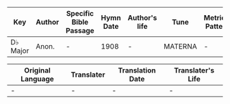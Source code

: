 Key | Author   | Specific Bible Passage     |Hymn Date |Author's life |Tune |Metrical Pattern   |Composer/Source
-- | --------- | ---------------------------|----------|--------------|-----|-------------------|-------------  
D♭ Major |Anon. |- |1908 |- |MATERNA |- |S. A. Ward

Original Language | Translater | Translation Date   | Translater's Life  
----------------- | --------- | --------------------|-------------     
\- |- |- |-
